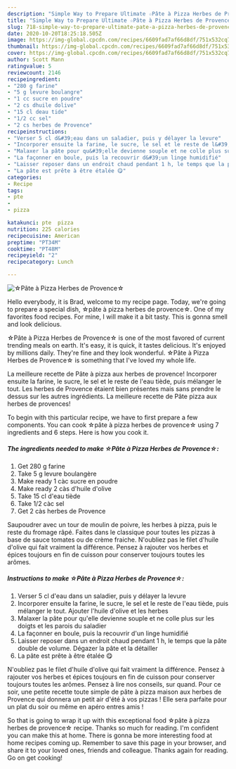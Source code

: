 ```yaml
---
description: "Simple Way to Prepare Ultimate ☆Pâte à Pizza Herbes de Provence☆"
title: "Simple Way to Prepare Ultimate ☆Pâte à Pizza Herbes de Provence☆"
slug: 718-simple-way-to-prepare-ultimate-pate-a-pizza-herbes-de-provence
date: 2020-10-20T18:25:18.505Z
image: https://img-global.cpcdn.com/recipes/6609fad7af66d8df/751x532cq70/☆pate-a-pizza-herbes-de-provence☆-photo-principale-de-la-recette.jpg
thumbnail: https://img-global.cpcdn.com/recipes/6609fad7af66d8df/751x532cq70/☆pate-a-pizza-herbes-de-provence☆-photo-principale-de-la-recette.jpg
cover: https://img-global.cpcdn.com/recipes/6609fad7af66d8df/751x532cq70/☆pate-a-pizza-herbes-de-provence☆-photo-principale-de-la-recette.jpg
author: Scott Mann
ratingvalue: 5
reviewcount: 2146
recipeingredient:
- "280 g farine"
- "5 g levure boulangre"
- "1 cc sucre en poudre"
- "2 cs dhuile dolive"
- "15 cl deau tide"
- "1/2 cc sel"
- "2 cs herbes de Provence"
recipeinstructions:
- "Verser 5 cl d&#39;eau dans un saladier, puis y délayer la levure"
- "Incorporer ensuite la farine, le sucre, le sel et le reste de l&#39;eau tiède, puis mélanger le tout. Ajouter l&#39;huile d&#39;olive et les herbes"
- "Malaxer la pâte pour qu&#39;elle devienne souple et ne colle plus sur les doigts et les parois du saladier"
- "La façonner en boule, puis la recouvrir d&#39;un linge humidifié"
- "Laisser reposer dans un endroit chaud pendant 1 h, le temps que la pâte double de volume. Dégazer la pâte et la détailler"
- "La pâte est prête à être étalée 😋"
categories:
- Recipe
tags:
- pte
- 
- pizza

katakunci: pte  pizza 
nutrition: 225 calories
recipecuisine: American
preptime: "PT34M"
cooktime: "PT48M"
recipeyield: "2"
recipecategory: Lunch

---
```



![☆Pâte à Pizza Herbes de Provence☆](https://img-global.cpcdn.com/recipes/6609fad7af66d8df/751x532cq70/☆pate-a-pizza-herbes-de-provence☆-photo-principale-de-la-recette.jpg)

Hello everybody, it is Brad, welcome to my recipe page. Today, we're going to prepare a special dish, ☆pâte à pizza herbes de provence☆. One of my favorites food recipes. For mine, I will make it a bit tasty. This is gonna smell and look delicious.

☆Pâte à Pizza Herbes de Provence☆ is one of the most favored of current trending meals on earth. It's easy, it is quick, it tastes delicious. It's enjoyed by millions daily. They're fine and they look wonderful. ☆Pâte à Pizza Herbes de Provence☆ is something that I've loved my whole life.

La meilleure recette de Pâte à pizza aux herbes de provence! Incorporer ensuite la farine, le sucre, le sel et le reste de l&#39;eau tiède, puis mélanger le tout. Les herbes de Provence étaient bien présentes mais sans prendre le dessus sur les autres ingrédients. La meilleure recette de Pâte pizza aux herbes de provences!


To begin with this particular recipe, we have to first prepare a few components. You can cook ☆pâte à pizza herbes de provence☆ using 7 ingredients and 6 steps. Here is how you cook it.

<!--inarticleads1-->

##### The ingredients needed to make ☆Pâte à Pizza Herbes de Provence☆:

1. Get 280 g farine
1. Take 5 g levure boulangère
1. Make ready 1 càc sucre en poudre
1. Make ready 2 càs d&#39;huile d&#39;olive
1. Take 15 cl d&#39;eau tiède
1. Take 1/2 càc sel
1. Get 2 càs herbes de Provence


Saupoudrer avec un tour de moulin de poivre, les herbes à pizza, puis le reste du fromage râpé. Faites dans le classique pour toutes les pizzas à base de sauce tomates ou de crème fraiche. N&#39;oubliez pas le filet d&#39;huile d&#39;olive qui fait vraiment la différence. Pensez à rajouter vos herbes et épices toujours en fin de cuisson pour conserver toujours toutes les arômes. 

<!--inarticleads2-->

##### Instructions to make ☆Pâte à Pizza Herbes de Provence☆:

1. Verser 5 cl d&#39;eau dans un saladier, puis y délayer la levure
1. Incorporer ensuite la farine, le sucre, le sel et le reste de l&#39;eau tiède, puis mélanger le tout. Ajouter l&#39;huile d&#39;olive et les herbes
1. Malaxer la pâte pour qu&#39;elle devienne souple et ne colle plus sur les doigts et les parois du saladier
1. La façonner en boule, puis la recouvrir d&#39;un linge humidifié
1. Laisser reposer dans un endroit chaud pendant 1 h, le temps que la pâte double de volume. Dégazer la pâte et la détailler
1. La pâte est prête à être étalée 😋


N&#39;oubliez pas le filet d&#39;huile d&#39;olive qui fait vraiment la différence. Pensez à rajouter vos herbes et épices toujours en fin de cuisson pour conserver toujours toutes les arômes. Pensez à lire nos conseils, sur quand. Pour ce soir, une petite recette toute simple de pâte à pizza maison aux herbes de Provence qui donnera un petit air d&#39;été à vos pizzas ! Elle sera parfaite pour un plat du soir ou même en apéro entres amis ! 

So that is going to wrap it up with this exceptional food ☆pâte à pizza herbes de provence☆ recipe. Thanks so much for reading. I'm confident you can make this at home. There is gonna be more interesting food at home recipes coming up. Remember to save this page in your browser, and share it to your loved ones, friends and colleague. Thanks again for reading. Go on get cooking!
